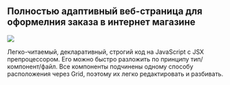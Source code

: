 Полностью адаптивный веб-страница для оформелния заказа в интернет магазине
-----

[Открыть приложение]: (https://exapmle.com/shop)

![](../../../heading.jpg)

Легко-читаемый, декларативный, строгий код на JavaScript с JSX препроцессором. Его можно быстро разложить по принципу тип/компонент/файл. Все компоненты подчинены одному способу расположения через Grid, поэтому их легко редактировать и разбивать.

